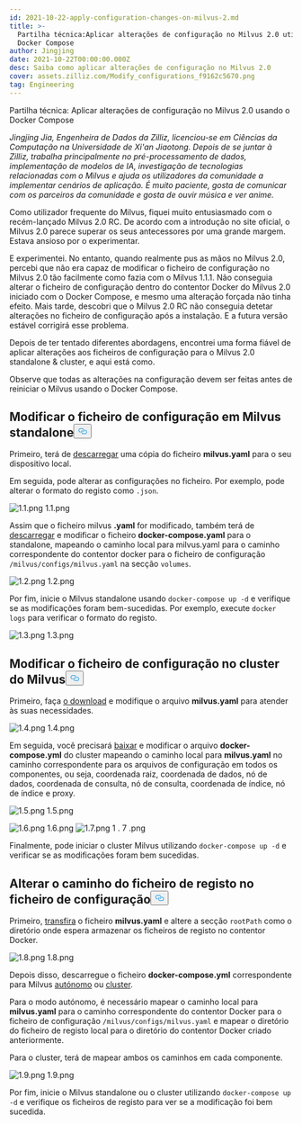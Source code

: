 ```yaml
---
id: 2021-10-22-apply-configuration-changes-on-milvus-2.md
title: >-
  Partilha técnica:Aplicar alterações de configuração no Milvus 2.0 utilizando o
  Docker Compose
author: Jingjing
date: 2021-10-22T00:00:00.000Z
desc: Saiba como aplicar alterações de configuração no Milvus 2.0
cover: assets.zilliz.com/Modify_configurations_f9162c5670.png
tag: Engineering
---
```

<custom-h1>Partilha técnica: Aplicar alterações de configuração no Milvus 2.0 usando o Docker Compose</custom-h1><p><em>Jingjing Jia, Engenheira de Dados da Zilliz, licenciou-se em Ciências da Computação na Universidade de Xi'an Jiaotong. Depois de se juntar à Zilliz, trabalha principalmente no pré-processamento de dados, implementação de modelos de IA, investigação de tecnologias relacionadas com o Milvus e ajuda os utilizadores da comunidade a implementar cenários de aplicação. É muito paciente, gosta de comunicar com os parceiros da comunidade e gosta de ouvir música e ver anime.</em></p>
<p>Como utilizador frequente do Milvus, fiquei muito entusiasmado com o recém-lançado Milvus 2.0 RC. De acordo com a introdução no site oficial, o Milvus 2.0 parece superar os seus antecessores por uma grande margem. Estava ansioso por o experimentar.</p>
<p>E experimentei.  No entanto, quando realmente pus as mãos no Milvus 2.0, percebi que não era capaz de modificar o ficheiro de configuração no Milvus 2.0 tão facilmente como fazia com o Milvus 1.1.1. Não conseguia alterar o ficheiro de configuração dentro do contentor Docker do Milvus 2.0 iniciado com o Docker Compose, e mesmo uma alteração forçada não tinha efeito. Mais tarde, descobri que o Milvus 2.0 RC não conseguia detetar alterações no ficheiro de configuração após a instalação. E a futura versão estável corrigirá esse problema.</p>
<p>Depois de ter tentado diferentes abordagens, encontrei uma forma fiável de aplicar alterações aos ficheiros de configuração para o Milvus 2.0 standalone &amp; cluster, e aqui está como.</p>
<p>Observe que todas as alterações na configuração devem ser feitas antes de reiniciar o Milvus usando o Docker Compose.</p>
<h2 id="Modify-configuration-file-in-Milvus-standalone" class="common-anchor-header">Modificar o ficheiro de configuração em Milvus standalone<button data-href="#Modify-configuration-file-in-Milvus-standalone" class="anchor-icon" translate="no">
      <svg translate="no"
        aria-hidden="true"
        focusable="false"
        height="20"
        version="1.1"
        viewBox="0 0 16 16"
        width="16"
      >
        <path
          fill="#0092E4"
          fill-rule="evenodd"
          d="M4 9h1v1H4c-1.5 0-3-1.69-3-3.5S2.55 3 4 3h4c1.45 0 3 1.69 3 3.5 0 1.41-.91 2.72-2 3.25V8.59c.58-.45 1-1.27 1-2.09C10 5.22 8.98 4 8 4H4c-.98 0-2 1.22-2 2.5S3 9 4 9zm9-3h-1v1h1c1 0 2 1.22 2 2.5S13.98 12 13 12H9c-.98 0-2-1.22-2-2.5 0-.83.42-1.64 1-2.09V6.25c-1.09.53-2 1.84-2 3.25C6 11.31 7.55 13 9 13h4c1.45 0 3-1.69 3-3.5S14.5 6 13 6z"
        ></path>
      </svg>
    </button></h2><p>Primeiro, terá de <a href="https://github.com/milvus-io/milvus/blob/master/configs/milvus.yaml">descarregar</a> uma cópia do ficheiro <strong>milvus.yaml</strong> para o seu dispositivo local.</p>
<p>Em seguida, pode alterar as configurações no ficheiro. Por exemplo, pode alterar o formato do registo como <code translate="no">.json</code>.</p>
<p>
  
   <span class="img-wrapper"> <img translate="no" src="https://assets.zilliz.com/1_1_ee4a16a3ee.png" alt="1.1.png" class="doc-image" id="1.1.png" />
   </span> <span class="img-wrapper"> <span>1.1.png</span> </span></p>
<p>Assim que o ficheiro milvus <strong>.yaml</strong> for modificado, também terá de <a href="https://github.com/milvus-io/milvus/blob/master/deployments/docker/standalone/docker-compose.yml">descarregar</a> e modificar o ficheiro <strong>docker-compose.yaml</strong> para o standalone, mapeando o caminho local para milvus.yaml para o caminho correspondente do contentor docker para o ficheiro de configuração <code translate="no">/milvus/configs/milvus.yaml</code> na secção <code translate="no">volumes</code>.</p>
<p>
  
   <span class="img-wrapper"> <img translate="no" src="https://assets.zilliz.com/1_2_5e7c73708c.png" alt="1.2.png" class="doc-image" id="1.2.png" />
   </span> <span class="img-wrapper"> <span>1.2.png</span> </span></p>
<p>Por fim, inicie o Milvus standalone usando <code translate="no">docker-compose up -d</code> e verifique se as modificações foram bem-sucedidas. Por exemplo, execute <code translate="no">docker logs</code> para verificar o formato do registo.</p>
<p>
  
   <span class="img-wrapper"> <img translate="no" src="https://assets.zilliz.com/1_3_a0406df3ab.png" alt="1.3.png" class="doc-image" id="1.3.png" />
   </span> <span class="img-wrapper"> <span>1.3.png</span> </span></p>
<h2 id="Modify-configuration-file-in-Milvus-cluster" class="common-anchor-header">Modificar o ficheiro de configuração no cluster do Milvus<button data-href="#Modify-configuration-file-in-Milvus-cluster" class="anchor-icon" translate="no">
      <svg translate="no"
        aria-hidden="true"
        focusable="false"
        height="20"
        version="1.1"
        viewBox="0 0 16 16"
        width="16"
      >
        <path
          fill="#0092E4"
          fill-rule="evenodd"
          d="M4 9h1v1H4c-1.5 0-3-1.69-3-3.5S2.55 3 4 3h4c1.45 0 3 1.69 3 3.5 0 1.41-.91 2.72-2 3.25V8.59c.58-.45 1-1.27 1-2.09C10 5.22 8.98 4 8 4H4c-.98 0-2 1.22-2 2.5S3 9 4 9zm9-3h-1v1h1c1 0 2 1.22 2 2.5S13.98 12 13 12H9c-.98 0-2-1.22-2-2.5 0-.83.42-1.64 1-2.09V6.25c-1.09.53-2 1.84-2 3.25C6 11.31 7.55 13 9 13h4c1.45 0 3-1.69 3-3.5S14.5 6 13 6z"
        ></path>
      </svg>
    </button></h2><p>Primeiro, faça <a href="https://github.com/milvus-io/milvus/blob/master/configs/milvus.yaml">o download</a> e modifique o arquivo <strong>milvus.yaml</strong> para atender às suas necessidades.</p>
<p>
  
   <span class="img-wrapper"> <img translate="no" src="https://assets.zilliz.com/1_4_758b182846.png" alt="1.4.png" class="doc-image" id="1.4.png" />
   </span> <span class="img-wrapper"> <span>1.4.png</span> </span></p>
<p>Em seguida, você precisará <a href="https://github.com/milvus-io/milvus/blob/master/deployments/docker/cluster/docker-compose.yml">baixar</a> e modificar o arquivo <strong>docker-compose.yml</strong> do cluster mapeando o caminho local para <strong>milvus.yaml</strong> no caminho correspondente para os arquivos de configuração em todos os componentes, ou seja, coordenada raiz, coordenada de dados, nó de dados, coordenada de consulta, nó de consulta, coordenada de índice, nó de índice e proxy.</p>
<p>
  
   <span class="img-wrapper"> <img translate="no" src="https://assets.zilliz.com/1_5_80e15811b8.png" alt="1.5.png" class="doc-image" id="1.5.png" />
   </span> <span class="img-wrapper"> <span>1.5.png</span> </span></p>
<p>
  
   <span class="img-wrapper"> <img translate="no" src="https://assets.zilliz.com/1_6_b2f3e4e47f.png" alt="1.6.png" class="doc-image" id="1.6.png" />
   </span> <span class="img-wrapper"> <span>1.6.png</span> </span> <span class="img-wrapper"> <img translate="no" src="https://assets.zilliz.com/1_7_4d1eb5e1e5.png" alt="1.7.png" class="doc-image" id="1.7.png" /></span> <span class="img-wrapper">1 </span>. <span class="img-wrapper">7 <span>.png</span> </span></p>
<p>Finalmente, pode iniciar o cluster Milvus utilizando <code translate="no">docker-compose up -d</code> e verificar se as modificações foram bem sucedidas.</p>
<h2 id="Change-log-file-path-in-configuration-file" class="common-anchor-header">Alterar o caminho do ficheiro de registo no ficheiro de configuração<button data-href="#Change-log-file-path-in-configuration-file" class="anchor-icon" translate="no">
      <svg translate="no"
        aria-hidden="true"
        focusable="false"
        height="20"
        version="1.1"
        viewBox="0 0 16 16"
        width="16"
      >
        <path
          fill="#0092E4"
          fill-rule="evenodd"
          d="M4 9h1v1H4c-1.5 0-3-1.69-3-3.5S2.55 3 4 3h4c1.45 0 3 1.69 3 3.5 0 1.41-.91 2.72-2 3.25V8.59c.58-.45 1-1.27 1-2.09C10 5.22 8.98 4 8 4H4c-.98 0-2 1.22-2 2.5S3 9 4 9zm9-3h-1v1h1c1 0 2 1.22 2 2.5S13.98 12 13 12H9c-.98 0-2-1.22-2-2.5 0-.83.42-1.64 1-2.09V6.25c-1.09.53-2 1.84-2 3.25C6 11.31 7.55 13 9 13h4c1.45 0 3-1.69 3-3.5S14.5 6 13 6z"
        ></path>
      </svg>
    </button></h2><p>Primeiro, <a href="https://github.com/milvus-io/milvus/blob/master/configs/milvus.yaml">transfira</a> o ficheiro <strong>milvus.yaml</strong> e altere a secção <code translate="no">rootPath</code> como o diretório onde espera armazenar os ficheiros de registo no contentor Docker.</p>
<p>
  
   <span class="img-wrapper"> <img translate="no" src="https://assets.zilliz.com/1_8_e3bdc4843f.png" alt="1.8.png" class="doc-image" id="1.8.png" />
   </span> <span class="img-wrapper"> <span>1.8.png</span> </span></p>
<p>Depois disso, descarregue o ficheiro <strong>docker-compose.yml</strong> correspondente para Milvus <a href="https://github.com/milvus-io/milvus/blob/master/deployments/docker/standalone/docker-compose.yml">autónomo</a> ou <a href="https://github.com/milvus-io/milvus/blob/master/deployments/docker/cluster/docker-compose.yml">cluster</a>.</p>
<p>Para o modo autónomo, é necessário mapear o caminho local para <strong>milvus.yaml</strong> para o caminho correspondente do contentor Docker para o ficheiro de configuração <code translate="no">/milvus/configs/milvus.yaml</code> e mapear o diretório do ficheiro de registo local para o diretório do contentor Docker criado anteriormente.</p>
<p>Para o cluster, terá de mapear ambos os caminhos em cada componente.</p>
<p>
  
   <span class="img-wrapper"> <img translate="no" src="https://assets.zilliz.com/1_9_22d8929d92.png" alt="1.9.png" class="doc-image" id="1.9.png" />
   </span> <span class="img-wrapper"> <span>1.9.png</span> </span></p>
<p>Por fim, inicie o Milvus standalone ou o cluster utilizando <code translate="no">docker-compose up -d</code> e verifique os ficheiros de registo para ver se a modificação foi bem sucedida.</p>
